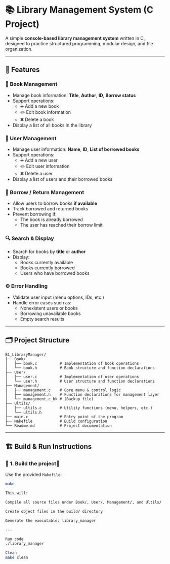 # 📚 Library Management System (C Project)

A simple **console-based library management system** written in C, designed to practice structured programming, modular design, and file organization.

---

## 🧩 Features

### 📖 Book Management
- Manage book information: **Title**, **Author**, **ID**, **Borrow status**
- Support operations:
  - ➕ Add a new book
  - ✏️ Edit book information
  - ❌ Delete a book
- Display a list of all books in the library

### 👤 User Management
- Manage user information: **Name**, **ID**, **List of borrowed books**
- Support operations:
  - ➕ Add a new user
  - ✏️ Edit user information
  - ❌ Delete a user
- Display a list of users and their borrowed books

### 🔄 Borrow / Return Management
- Allow users to borrow books **if available**
- Track borrowed and returned books
- Prevent borrowing if:
  - The book is already borrowed
  - The user has reached their borrow limit

### 🔍 Search & Display
- Search for books by **title** or **author**
- Display:
  - Books currently available
  - Books currently borrowed
  - Users who have borrowed books

### ⚙️ Error Handling
- Validate user input (menu options, IDs, etc.)
- Handle error cases such as:
  - Nonexistent users or books
  - Borrowing unavailable books
  - Empty search results

---

## 🗂️ Project Structure

```text
B1_LibraryManager/
├── Book/
│   ├── book.c          # Implementation of book operations
│   └── book.h          # Book structure and function declarations
├── User/
│   ├── user.c          # Implementation of user operations
│   └── user.h          # User structure and function declarations
├── Management/
│   ├── management.c    # Core menu & control logic
│   ├── management.h    # Function declarations for management layer
│   └── management.c_bk # (Backup file)
├── Ultils/
│   ├── ultils.c        # Utility functions (menu, helpers, etc.)
│   └── ultils.h
├── main.c              # Entry point of the program
├── Makefile            # Build configuration
└── Readme.md           # Project documentation
````
---

## 🏗️ Build & Run Instructions

### 🧱 1. Build the project
Use the provided `Makefile`:

```bash
make

This will:

Compile all source files under Book/, User/, Management/, and Ultils/

Create object files in the build/ directory

Generate the executable: library_manager

---

Run code 
./library_manager

Clean
make clean

